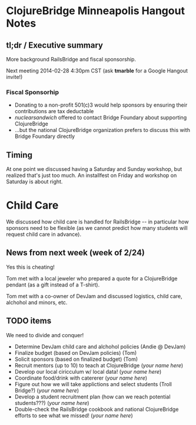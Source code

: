 # ClojureBridge Minneapolis Hangout Notes

## tl;dr / Executive summary

More background RailsBridge and fiscal sponsorship.

Next meeting 2014-02-28 4:30pm CST (ask **tmarble** for a Google Hangout invite!)

### Fiscal Sponsorhip

- Donating to a non-profit 501(c)3 would help sponsors by
  ensuring their contributions are tax deductable
- *nuclearsandwich* offered to contact Bridge Foundary about
  supporting ClojureBridge
- ...but the national ClojureBridge organization prefers to
  discuss this with Bridge Foundary directly

## Timing

At one point we discussed having a Saturday and Sunday workshop, but
realized that's just too much.  An installfest on Friday and workshop
on Saturday is about right.

# Child Care

We discussed how child care is handled for RailsBridge -- in
particular how sponsors need to be flexible (as we cannot predict
how many students will request child care in advance).

## News from next week (week of 2/24)

Yes this is cheating!

Tom met with a local jeweler who prepared a quote for a
ClojureBridge pendant (as a gift instead of a T-shirt).

Tom met with a co-owner of DevJam and discussed logistics,
child care, alchohol and minors, etc.

## TODO items

We need to divide and conquer!

* Determine DevJam child care and alchohol policies (Andie @ DevJam)
* Finalize budget (based on DevJam policies) (Tom)
* Solicit sponsors (based on finalized budget) (Tom)
* Recruit mentors (up to 10) to teach at ClojureBridge (*your name here*)
* Develop our local ciricculum w/ local data! (*your name here*)
* Coordinate food/drink with catererer (*your name here*)
* Figure out how we will take applictions and select students (Troll Bridge?) (*your name here*)
* Develop a student recruitment plan (how can we reach potential students???) (*your name here*)
* Double-check the RailsBridge cookbook and national ClojureBridge efforts to see what we missed! (*your name here*)
